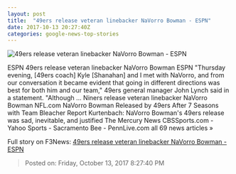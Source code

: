 ```yaml
---
layout: post
title:  "49ers release veteran linebacker NaVorro Bowman - ESPN"
date: 2017-10-13 20:27:40Z
categories: google-news-top-stories
---
```


![49ers release veteran linebacker NaVorro Bowman - ESPN](http://a2.espncdn.com/combiner/i?img=%2Fphoto%2F2016%2F0816%2Fr114573_1296x729_16%2D9.jpg)

ESPN 49ers release veteran linebacker NaVorro Bowman ESPN "Thursday evening, [49ers coach] Kyle [Shanahan] and I met with NaVorro, and from our conversation it became evident that going in different directions was best for both him and our team," 49ers general manager John Lynch said in a statement. "Although ... Niners release veteran linebacker NaVorro Bowman NFL.com NaVorro Bowman Released by 49ers After 7 Seasons with Team Bleacher Report Kurtenbach: NaVorro Bowman's 49ers release was sad, inevitable, and justified The Mercury News CBSSports.com - Yahoo Sports - Sacramento Bee - PennLive.com all 69 news articles »


Full story on F3News: [49ers release veteran linebacker NaVorro Bowman - ESPN](http://www.f3nws.com/n/NXYEDH)

> Posted on: Friday, October 13, 2017 8:27:40 PM
